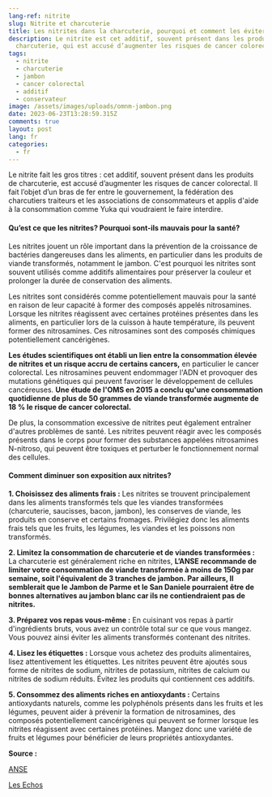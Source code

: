 ```yaml
---
lang-ref: nitrite
slug: Nitrite et charcuterie
title: Les nitrites dans la charcuterie, pourquoi et comment les éviter?
description: Le nitrite est cet additif, souvent présent dans les produits de
  charcuterie, qui est accusé d’augmenter les risques de cancer colorectal.
tags:
  - nitrite
  - charcuterie
  - jambon
  - cancer colorectal
  - additif
  - conservateur
image: /assets/images/uploads/omnm-jambon.png
date: 2023-06-23T13:28:59.315Z
comments: true
layout: post
lang: fr
categories:
  - fr
---
```



Le nitrite fait les gros titres : cet additif, souvent présent dans les produits de charcuterie, est accusé d’augmenter les risques de cancer colorectal. Il fait l’objet d’un bras de fer entre le gouvernement, la fédération des charcutiers traiteurs et les associations de consommateurs et applis d'aide à la consommation comme Yuka qui voudraient le faire interdire. 

#### Qu’est ce que les nitrites? Pourquoi sont-ils mauvais pour la santé? 

Les nitrites jouent un rôle important dans la prévention de la croissance de bactéries dangereuses dans les aliments, en particulier dans les produits de viande transformés, notamment le jambon. C'est pourquoi les nitrites sont souvent utilisés comme additifs alimentaires pour préserver la couleur et prolonger la durée de conservation des aliments.

Les nitrites sont considérés comme potentiellement mauvais pour la santé en raison de leur capacité à former des composés appelés nitrosamines. Lorsque les nitrites réagissent avec certaines protéines présentes dans les aliments, en particulier lors de la cuisson à haute température, ils peuvent former des nitrosamines. Ces nitrosamines sont des composés chimiques potentiellement cancérigènes.

**Les études scientifiques ont établi un lien entre la consommation élevée de nitrites et un risque accru de certains cancers,** en particulier le cancer colorectal. Les nitrosamines peuvent endommager l'ADN et provoquer des mutations génétiques qui peuvent favoriser le développement de cellules cancéreuses. **Une étude de l'OMS en 2015 a conclu qu'une consommation quotidienne de plus de 50 grammes de viande transformée augmente de 18 % le risque de cancer colorectal.**

De plus, la consommation excessive de nitrites peut également entraîner d'autres problèmes de santé. Les nitrites peuvent réagir avec les composés présents dans le corps pour former des substances appelées nitrosamines N-nitroso, qui peuvent être toxiques et perturber le fonctionnement normal des cellules.



#### Comment diminuer son exposition aux nitrites?

**1. Choisissez des aliments frais :** Les nitrites se trouvent principalement dans les aliments transformés tels que les viandes transformées (charcuterie, saucisses, bacon, jambon), les conserves de viande, les produits en conserve et certains fromages. Privilégiez donc les aliments frais tels que les fruits, les légumes, les viandes et les poissons non transformés.

**2. Limitez la consommation de charcuterie et de viandes transformées :**  La charcuterie est généralement riche en nitrites, **L’ANSE recommande de limiter votre consommation de viande transformée à moins de 150g par semaine, soit l'équivalent de 3 tranches de jambon. Par ailleurs, Il semblerait que le Jambon de Parme et le San Daniele pourraient être de bonnes alternatives au jambon blanc car ils ne contiendraient pas de nitrites.**

**3. Préparez vos repas vous-même :** En cuisinant vos repas à partir d'ingrédients bruts, vous avez un contrôle total sur ce que vous mangez. Vous pouvez ainsi éviter les aliments transformés contenant des nitrites.

**4. Lisez les étiquettes :** Lorsque vous achetez des produits alimentaires, lisez attentivement les étiquettes. Les nitrites peuvent être ajoutés sous forme de nitrites de sodium, nitrites de potassium, nitrites de calcium ou nitrites de sodium réduits. Évitez les produits qui contiennent ces additifs.

**5. Consommez des aliments riches en antioxydants :** Certains antioxydants naturels, comme les polyphénols présents dans les fruits et les légumes, peuvent aider à prévenir la formation de nitrosamines, des composés potentiellement cancérigènes qui peuvent se former lorsque les nitrites réagissent avec certaines protéines. Mangez donc une variété de fruits et légumes pour bénéficier de leurs propriétés antioxydantes.

**Source :** 

[ANSE](<https://www.anses.fr/fr/content/r%C3%A9duire-l%E2%80%99exposition-aux-nitrites-et-aux-nitrates-dans-l%E2%80%99alimentation>)

[Les Echos](<https://www.lesechos.fr/industrie-services/conso-distribution/huit-questions-sur-les-nitrites-dans-le-jambon-1326921>)